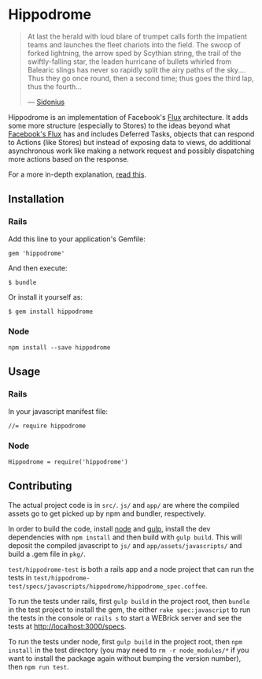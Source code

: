 # Hippodrome

> At last the herald with loud blare of trumpet calls forth the impatient teams
> and launches the fleet chariots into the field. The swoop of forked lightning,
> the arrow sped by Scythian string, the trail of the swiftly-falling star, the
> leaden hurricane of bullets whirled from Balearic slings has never so rapidly
> split the airy paths of the sky.&hellip; Thus they go once round, then a
> second time; thus goes the third lap, thus the fourth&hellip;
>
> &mdash; [Sidonius](http://skookumpete.com/chariots.htm)

Hippodrome is an implementation of Facebook's
[Flux](http://facebook.github.io/flux/docs/overview.html)
architecture.  It adds some more structure (especially to Stores) to the ideas
beyond what [Facebook's Flux](https://github.com/facebook/flux) has and
includes Deferred Tasks, objects that can respond to Actions (like Stores) but
instead of exposing data to views, do additional asynchronous work like
making a network request and possibly dispatching more actions based on the
response.

For a more in-depth explanation, [read this](./docs/hippodrome.md).

## Installation

### Rails

Add this line to your application's Gemfile:

    gem 'hippodrome'

And then execute:

    $ bundle

Or install it yourself as:

    $ gem install hippodrome

### Node

    npm install --save hippodrome

## Usage

### Rails

In your javascript manifest file:

    //= require hippodrome

### Node

    Hippodrome = require('hippodrome')

## Contributing

The actual project code is in `src/`.  `js/` and `app/` are where the compiled
assets go to get picked up by npm and bundler, respectively.

In order to build the code, install [node](http://nodejs.org/) and
[gulp](http://gulpjs.com/), install the dev dependencies with `npm install` and
then build with `gulp build`.  This will deposit the compiled javascript to
`js/` and `app/assets/javascripts/` and build a .gem file in `pkg/`.

`test/hippodrome-test` is both a rails app and a node project that can run the
tests in
`test/hippodrome-test/specs/javascripts/hippodrome/hippodrome_spec.coffee`.

To run the tests under rails, first `gulp build` in the project root, then
`bundle` in the test project to install the gem, the either
`rake spec:javascript` to run the tests in the console or `rails s` to start a
WEBrick server and see the tests at
[http://localhost:3000/specs](http://localhost:300/specs).

To run the tests under node, first `gulp build` in the project root, then
`npm install` in the test directory (you may need to `rm -r node_modules/*` if
you want to install the package again without bumping the version number), then
`npm run test`.
